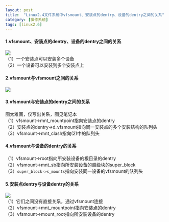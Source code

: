 ```yaml
---
layout: post
title:  "Linux2.4文件系统中vfsmount、安装点的dentry、设备的dentry之间的关系"
category: [操作系统]
tags: [linux2.6]
---
```


#### 1.vfsmount、安装点的dentry、设备的dentry之间的关系
![](http://my.csdn.net/uploads/201205/14/1337003692_2514.gif)  
（1）一个安装点可以安装多个设备  
（2）一个设备可以安装到多个安装点上  

#### 2.vfsmount与vfsmount之间的关系
![](http://my.csdn.net/uploads/201205/14/1337003764_9311.gif)

#### 3.vfsmount与安装点的dentry之间的关系
图太难画，仅写出关系，图见笔记本  
（1）vfsmount->mnt_mountpoint指向安装点的dentry  
（2）安装点的dentry->d_vfsmount指向同一安装点的多个安装结构的队列头  
（3）vfsmount->mnt_clash指向(2)中的队列头  

#### 4.vfsmount与设备的dentry的关系
（1）vfsmount->root指向所安装设备的根目录的dentry  
（2）vfsmount->mnt_sb指向所安装设备的超级块的super_block  
（3）`super_block->s_mounts`指向安装同一设备的vfsmount的队列头  

#### 5.安装点dentry与设备dentry的关系
![](http://my.csdn.net/uploads/201205/14/1337004305_1232.gif)  
（1）它们之间没有直接关系，通过vfsmount连接  
（2）vfsmount->mnt_mountpoint指向安装点的dentry  
（3）vfsmount->mount_root指向所安装设备的dentry  
